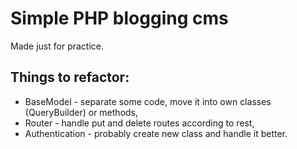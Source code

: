 # Simple PHP blogging cms

Made just for practice.

## Things to refactor:
- BaseModel - separate some code, move it into own classes (QueryBuilder) or methods,
- Router - handle put and delete routes according to rest,
- Authentication - probably create new class and handle it better.
